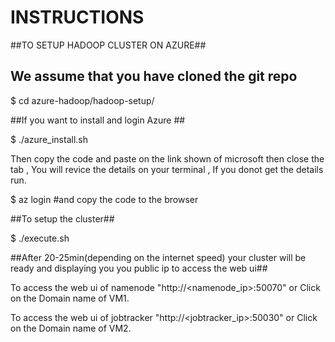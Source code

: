 # INSTRUCTIONS
##TO SETUP HADOOP CLUSTER ON AZURE##
## We assume that you have cloned the git repo
$ cd azure-hadoop/hadoop-setup/

##If you want to install and login Azure ##

$ ./azure_install.sh

Then copy the code and paste on the link shown of microsoft then close the tab , You will revice the details on your terminal , If you donot get the details run.

$ az login #and copy the code to the browser

##To setup the cluster##

$ ./execute.sh

##After 20-25min(depending on the internet speed) your cluster will be ready and displaying you you public ip to access the web ui##

To access the web ui of namenode "http://<namenode_ip>:50070"
or
Click on the Domain name of  VM1.

To access the web ui of jobtracker "http://<jobtracker_ip>:50030"
or
Click on the Domain name of  VM2.
